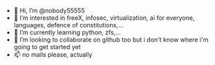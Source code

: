 - 👋 Hi, I’m @nobody55555
- 👀 I’m interested in freeX, infosec, virtualization, ai for everyone, languages, defence of constitutions,...
- 🌱 I’m currently learning python, zfs,...
- 💞️ I’m looking to collaborate on github too but i don't know where i'm going to get started yet
- 📫 no mails please, actually

<!---
nobody55555/nobody55555 is a ✨ special ✨ repository because its `README.md` (this file) appears on your GitHub profile.
You can click the Preview link to take a look at your changes.
--->
